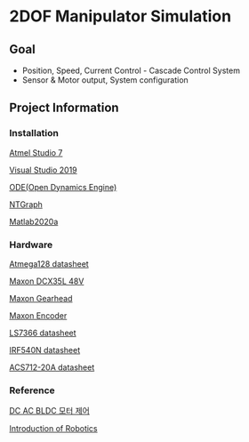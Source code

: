 # 2DOF Manipulator Simulation

## Goal

* Position, Speed, Current Control - Cascade Control System
* Sensor & Motor output, System configuration

## Project Information

### Installation

[Atmel Studio 7](http://studio.download.atmel.com/7.0.2389/as-installer-7.0.2389-full.exe "Atmel Studio 7")

[Visual Studio 2019](https://visualstudio.microsoft.com/ko/thank-you-downloading-visual-studio/?sku=Community&rel=16# "Visual Studio 2019")

[ODE(Open Dynamics Engine)](https://sourceforge.net/projects/opende/ "ODE")

[NTGraph](https://www.codeproject.com/Articles/3214/2D-Graph-ActiveX-Control "NTGraph")

[Matlab2020a](https://www.mathworks.com "Matlab")

### Hardware

[Atmega128 datasheet](http://ww1.microchip.com/downloads/en/devicedoc/doc2467.pdf "Atmega128 datasheet")

[Maxon DCX35L 48V](https://www.servo.com.sg/sites/default/files/2018-03/DCX_Program_2017-18_1.pdf "Maxon DCX35L 48V 23p")

[Maxon Gearhead](https://www.maxongroup.com/medias/sys_master/root/8841188868126/EN-353.pdf "Maxon Planetary gearhead GPX 42 Ø42 mm, 3-stage, 81:1, 15Nm")

[Maxon Encoder](https://www.maxongroup.com/medias/sys_master/root/8841529491486/EN-436.pdf "Encoder ENX 16 EASY, 1 - 1024 CPT")

[LS7366 datasheet](http://www.mdv.sk/beta/wp-content/uploads/2013/03/incremental_LS7366.pdf "LS7366 datasheet")

[IRF540N datasheet](https://media.digikey.com/pdf/Data%20Sheets/Fairchild%20PDFs/IRF540N.pdf "Gate H-bridge datasheet")

[ACS712-20A datasheet](https://www.sparkfun.com/datasheets/BreakoutBoards/0712.pdf "ACS712-20A datasheet")

### Reference

[DC AC BLDC 모터 제어](http://www.bogdoo.com/b/shop/item.php?it_id=1503033887 "DC AC BLDC 모터 제어")

[Introduction of Robotics](https://www.pearson.com/us/higher-education/program/Craig-Introduction-to-Robotics-Mechanics-and-Control-4th-Edition/PGM91709.html "Introduction of Robotics" )
